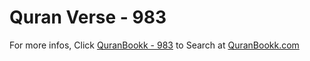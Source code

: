 # Quran Verse - 983 

For more infos, Click [QuranBookk - 983](https://www.quranbookk.com/quran/search?q=983) to Search at [QuranBookk.com](http://quranbookk.com/)